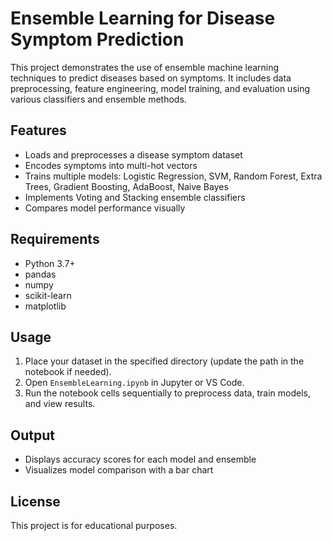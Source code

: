 # Ensemble Learning for Disease Symptom Prediction

This project demonstrates the use of ensemble machine learning techniques to predict diseases based on symptoms. It includes data preprocessing, feature engineering, model training, and evaluation using various classifiers and ensemble methods.

## Features
- Loads and preprocesses a disease symptom dataset
- Encodes symptoms into multi-hot vectors
- Trains multiple models: Logistic Regression, SVM, Random Forest, Extra Trees, Gradient Boosting, AdaBoost, Naive Bayes
- Implements Voting and Stacking ensemble classifiers
- Compares model performance visually

## Requirements
- Python 3.7+
- pandas
- numpy
- scikit-learn
- matplotlib

## Usage
1. Place your dataset in the specified directory (update the path in the notebook if needed).
2. Open `EnsembleLearning.ipynb` in Jupyter or VS Code.
3. Run the notebook cells sequentially to preprocess data, train models, and view results.

## Output
- Displays accuracy scores for each model and ensemble
- Visualizes model comparison with a bar chart

## License
This project is for educational purposes.
